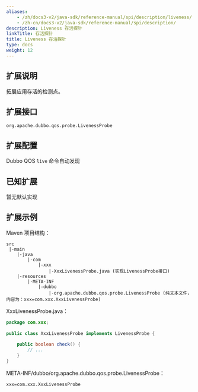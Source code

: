 ```yaml
---
aliases:
    - /zh/docs3-v2/java-sdk/reference-manual/spi/description/liveness/
    - /zh-cn/docs3-v2/java-sdk/reference-manual/spi/description/
description: Liveness 存活探针
linkTitle: 存活探针
title: Liveness 存活探针
type: docs
weight: 12
---
```






## 扩展说明


拓展应用存活的检测点。


## 扩展接口


`org.apache.dubbo.qos.probe.LivenessProbe`


## 扩展配置


Dubbo QOS `live` 命令自动发现


## 已知扩展


暂无默认实现


## 扩展示例


Maven 项目结构：


```
src
 |-main
    |-java
        |-com
            |-xxx
                |-XxxLivenessProbe.java (实现LivenessProbe接口)
    |-resources
        |-META-INF
            |-dubbo
                |-org.apache.dubbo.qos.probe.LivenessProbe (纯文本文件，内容为：xxx=com.xxx.XxxLivenessProbe)
```


XxxLivenessProbe.java：


```java
package com.xxx;
 
public class XxxLivenessProbe implements LivenessProbe {
    
    public boolean check() {
        // ...
    }
}
```


META-INF/dubbo/org.apache.dubbo.qos.probe.LivenessProbe：


```
xxx=com.xxx.XxxLivenessProbe
```